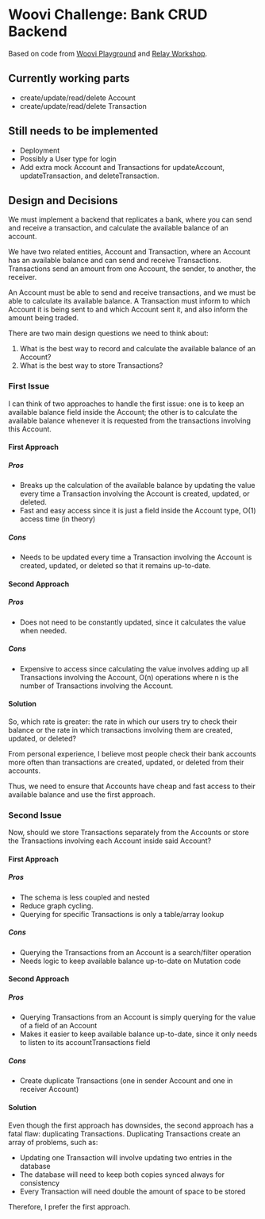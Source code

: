 # Woovi Challenge: Bank CRUD Backend

Based on code from [Woovi Playground](https://github.com/woovibr/woovi-playground) and [Relay Workshop](https://github.com/sibelius/relay-workshop).

## Currently working parts

- create/update/read/delete Account
- create/update/read/delete Transaction

## Still needs to be implemented

- Deployment
- Possibly a User type for login
- Add extra mock Account and Transactions for updateAccount, updateTransaction, and deleteTransaction.

## Design and Decisions

We must implement a backend that replicates a bank, where you can send and receive a transaction, and calculate the available balance of an account. 

We have two related entities, Account and Transaction, where an Account has an available balance and can send and receive Transactions.
Transactions send an amount from one Account, the sender, to another, the receiver.

An Account must be able to send and receive transactions, and we must be able to calculate its available balance. A Transaction must inform to which Account it is being sent to and which Account sent it, and also inform the amount being traded.

There are two main design questions we need to think about:

1. What is the best way to record and calculate the available balance of an Account?
2. What is the best way to store Transactions?

### First Issue

I can think of two approaches to handle the first issue: one is to keep an available balance field inside the Account; the other is to calculate the available balance whenever it is requested from the transactions involving this Account.

#### First Approach

##### Pros

- Breaks up the calculation of the available balance by updating the value every time a Transaction involving the Account is created, updated, or deleted.
- Fast and easy access since it is just a field inside the Account type, O(1) access time (in theory)

##### Cons

- Needs to be updated every time a Transaction involving the Account is created, updated, or deleted so that it remains up-to-date.

#### Second Approach

##### Pros

- Does not need to be constantly updated, since it calculates the value when needed.

##### Cons

- Expensive to access since calculating the value involves adding up all Transactions involving the Account, O(n) operations where n is the number of Transactions involving the Account.

#### Solution

So, which rate is greater: the rate in which our users try to check their balance or the rate in which transactions involving them are created, updated, or deleted?

From personal experience, I believe most people check their bank accounts more often than transactions are created, updated, or deleted from their accounts. 

Thus, we need to ensure that Accounts have cheap and fast access to their available balance and use the first approach.

### Second Issue

Now, should we store Transactions separately from the Accounts or store the Transactions involving each Account inside said Account?

#### First Approach

##### Pros

- The schema is less coupled and nested
- Reduce graph cycling.
- Querying for specific Transactions is only a table/array lookup

##### Cons

- Querying the Transactions from an Account is a search/filter operation
- Needs logic to keep available balance up-to-date on Mutation code

#### Second Approach

##### Pros

- Querying Transactions from an Account is simply querying for the value of a field of an Account
- Makes it easier to keep available balance up-to-date, since it only needs to listen to its accountTransactions field

##### Cons

- Create duplicate Transactions (one in sender Account and one in receiver Account)

#### Solution

Even though the first approach has downsides, the second approach has a fatal flaw: duplicating Transactions. Duplicating Transactions create an array of problems, such as:

- Updating one Transaction will involve updating two entries in the database
- The database will need to keep both copies synced always for consistency
- Every Transaction will need double the amount of space to be stored

Therefore, I prefer the first approach.
